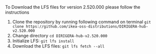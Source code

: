 To Download the LFS files for version 2.520.000 please follow the instructions

1. Clone the repository by running following command on terminal `git clone https://github.com/ikea-oss-distributions/DIRIGERA-hub-v2.520.000`
2. Change directory `cd DIRIGERA-hub-v2.520.000`
3. Initialize LFS: `git lfs install`
4. Download the LFS files: `git lfs fetch --all`
